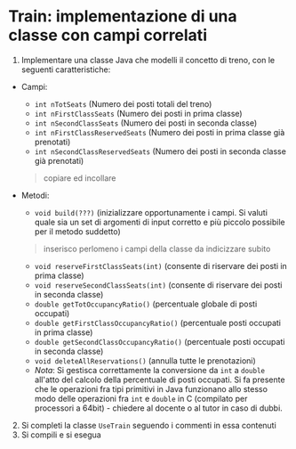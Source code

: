 # Train: implementazione di una classe con campi correlati

1. Implementare una classe Java che modelli il concetto di treno, con le seguenti caratteristiche:

  * Campi:
    - `int nTotSeats` (Numero dei posti totali del treno)
    - `int nFirstClassSeats` (Numero dei posti in prima classe)
    - `int nSecondClassSeats` (Numero dei posti in seconda classe)
    - `int nFirstClassReservedSeats` (Numero dei posti in prima classe già prenotati)
    - `int nSecondClassReservedSeats` (Numero dei posti in seconda classe già prenotati)
    > copiare ed incollare

  * Metodi:
    - `void build(???)` (inizializzare opportunamente i campi. Si valuti quale sia un set di argomenti di input corretto e più piccolo possibile per il metodo suddetto)
    > inserisco perlomeno i campi della classe da indicizzare subito
    - `void reserveFirstClassSeats(int)` (consente di riservare dei posti in prima classe)
    - `void reserveSecondClassSeats(int)` (consente di riservare dei posti in seconda classe)
    - `double getTotOccupancyRatio()` (percentuale globale di posti occupati)
    - `double getFirstClassOccupancyRatio()` (percentuale posti occupati in prima classe)
    - `double getSecondClassOccupancyRatio()` (percentuale posti occupati in seconda classe)
    - `void deleteAllReservations()` (annulla tutte le prenotazioni)
    * *Nota*: Si gestisca correttamente la conversione da `int` a `double` all'atto del calcolo della percentuale di posti occupati. Si fa presente che le operazioni fra tipi primitivi in Java funzionano allo stesso modo delle operazioni fra `int` e `double` in C (compilato per processori a 64bit) - chiedere al docente o al tutor in caso di dubbi.
2. Si completi la classe `UseTrain` seguendo i commenti in essa contenuti
3. Si compili e si esegua
